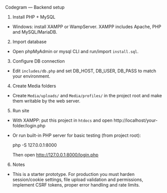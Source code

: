 Codegram — Backend setup

1) Install PHP + MySQL
- Windows: install XAMPP or WampServer. XAMPP includes Apache, PHP and MySQL/MariaDB.

2) Import database
- Open phpMyAdmin or mysql CLI and run/import `install.sql`.

3) Configure DB connection
- Edit `includes/db.php` and set DB_HOST, DB_USER, DB_PASS to match your environment.

4) Create Media folders
- Create `Media/uploads/` and `Media/profiles/` in the project root and make them writable by the web server.

5) Run site
- With XAMPP: put this project in `htdocs` and open http://localhost/your-folder/login.php
- Or run built-in PHP server for basic testing (from project root):

  php -S 127.0.0.1:8000

  Then open http://127.0.0.1:8000/login.php

6) Notes
- This is a starter prototype. For production you must harden session/cookie settings, file upload validation and permissions, implement CSRF tokens, proper error handling and rate limits.
